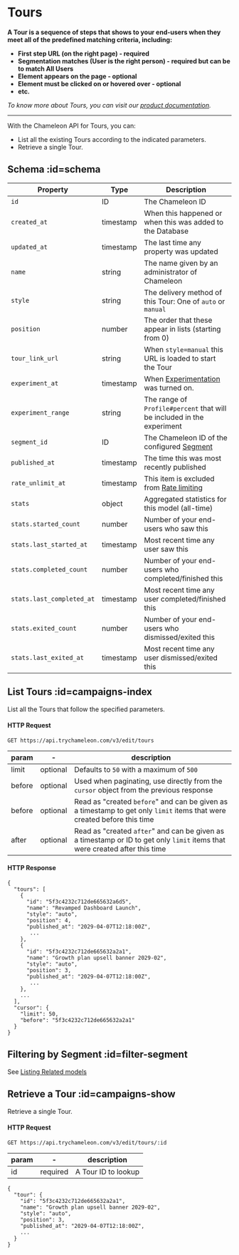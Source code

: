 # Tours

**A Tour is a sequence of steps that shows to your end-users when they meet all of the predefined matching criteria, including:**

- **First step URL (on the right page) - required**
- **Segmentation matches (User is the right person) - required but can be to match All Users**
- **Element appears on the page - optional**
- **Element must be clicked on or hovered over - optional**
- **etc.**

*To know more about Tours, you can visit our [product documentation](https://help.trychameleon.com/en/collections/74747-tours).*

------



With the Chameleon API for Tours, you can:

- List all the existing  Tours according to the indicated parameters.
- Retrieve a single  Tour.



## Schema :id=schema

| Property | Type | Description |
| --- | --- | --- |
| `id` | ID | The Chameleon ID |
| `created_at` | timestamp | When this happened or when this was added to the Database |
| `updated_at` | timestamp | The last time any property was updated |
| `name` | string | The name given by an administrator of Chameleon |
| `style` | string | The delivery method of this Tour: One of `auto` or `manual` |
| `position` | number | The order that these appear in lists (starting from 0) |
| `tour_link_url` | string | When `style=manual` this URL is loaded to start the Tour |
| `experiment_at` | timestamp | When [Experimentation](https://help.trychameleon.com/en/articles/1069709-a-b-testing-chameleon-tours) was turned on. |
| `experiment_range` | string | The range of `Profile#percent` that will be included in the experiment |
| `segment_id` | ID | The Chameleon ID of the configured [Segment](apis/segments.md?id=schema) |
| `published_at` | timestamp | The time this was most recently published |
| `rate_unlimit_at` | timestamp | This item is excluded from [Rate limiting](https://help.trychameleon.com/en/articles/3513345-rate-limiting-experiences) |
| `stats` | object | Aggregated statistics for this model (all-time) |
| `stats.started_count` | number | Number of your end-users who saw this |
| `stats.last_started_at` | timestamp | Most recent time any user saw this |
| `stats.completed_count` | number | Number of your end-users who completed/finished this |
| `stats.last_completed_at` | timestamp | Most recent time any user completed/finished this |
| `stats.exited_count` | number | Number of your end-users who dismissed/exited this |
| `stats.last_exited_at` | timestamp | Most recent time any user dismissed/exited this |

## List Tours :id=campaigns-index

List all the  Tours that follow the specified parameters.

#### HTTP Request

```
GET https://api.trychameleon.com/v3/edit/tours
```

| param  | -        | description                                                  |
| ------ | -------- | ------------------------------------------------------------ |
| limit  | optional | Defaults to `50` with a maximum of `500`                     |
| before | optional | Used when paginating, use directly from the `cursor` object from the previous response |
| before | optional | Read as "created `before`" and can be given as a timestamp to get only `limit` items that were created before this time |
| after  | optional | Read as "created `after`" and can be given as a timestamp or ID to get only `limit` items that were created after this time |

#### HTTP Response

```
{
  "tours": [
    {
      "id": "5f3c4232c712de665632a6d5",
      "name": "Revamped Dashboard Launch",
      "style": "auto",
      "position": 4,
      "published_at": "2029-04-07T12:18:00Z",
       ...
    },
    {
      "id": "5f3c4232c712de665632a2a1",
      "name": "Growth plan upsell banner 2029-02",
      "style": "auto",
      "position": 3,
      "published_at": "2029-04-07T12:18:00Z",
       ...
    },
    ...
  ],
  "cursor": {
    "limit": 50,
    "before": "5f3c4232c712de665632a2a1"
  }
}
```

## Filtering by Segment :id=filter-segment

See [Listing Related models](apis/segments.md?id=segment-experiences-index)

## Retrieve a Tour :id=campaigns-show

Retrieve a single  Tour.

#### HTTP Request

```
GET https://api.trychameleon.com/v3/edit/tours/:id
```

| param | -        | description         |
| ----- | -------- | ------------------- |
| id    | required | A Tour ID to lookup |

```
{
  "tour": {
    "id": "5f3c4232c712de665632a2a1",
    "name": "Growth plan upsell banner 2029-02",
    "style": "auto",
    "position": 3,
    "published_at": "2029-04-07T12:18:00Z",
    ...
  }
}
```
